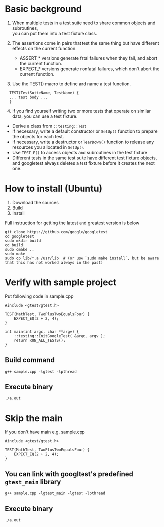 # Basic background
1. When multiple tests in a test suite need to share common objects and subroutines,  
   you can put them into a test fixture class.

2. The assertions come in pairs that test the same thing but have different effects on the current function.  
    - ASSERT_* versions generate fatal failures when they fail, and abort the current function.  
    - EXPECT_* versions generate nonfatal failures, which don't abort the current function.  

3. Use the TEST() macro to define and name a test function. 
  ```
    TEST(TestSuiteName, TestName) {
    ... test body ...
    }
  ```

4. If you find yourself writing two or more tests that operate on similar data, you can use a test fixture.  
 - Derive a class from `::testing::Test`
 - If necessary, write a default constructor or `SetUp()` function to prepare the objects for each test.   
 - If necessary, write a destructor or `TearDown()` function to release any resources you allocated in `SetUp()`.  
 - Use `TEST_F()` to access objects and subroutines in the test fixture  
 - Different tests in the same test suite have different test fixture objects,  
   and googletest always deletes a test fixture before it creates the next one.  

# How to install (Ubuntu)
1. Download the sources
2. Build
3. Install 

Full instruction for getting the latest and greatest version is below
```
git clone https://github.com/google/googletest
cd googletest
sudo mkdir build
cd build
sudo cmake ..
sudo make
sudo cp lib/*.a /usr/lib  # (or use `sudo make install`, but be aware that this has not worked always in the past)
```

# Verify with sample project 
Put following code in sample.cpp  
```
#include <gtest/gtest.h>

TEST(MathTest, TwoPlusTwoEqualsFour) {
    EXPECT_EQ(2 + 2, 4);
}

int main(int argc, char **argv) {
    ::testing::InitGoogleTest( &argc, argv );
    return RUN_ALL_TESTS();
}
```

## Build command 
`g++ sample.cpp -lgtest -lpthread`

## Execute binary
`./a.out`

# Skip the main
If you don't have main e.g. sample.cpp 
```
#include <gtest/gtest.h>

TEST(MathTest, TwoPlusTwoEqualsFour) {
    EXPECT_EQ(2 + 2, 4);
}
```

## You can link with googltest's predefined `gtest_main` library  
`g++ sample.cpp -lgtest_main -lgtest -lpthread`  

## Execute binary  
`./a.out`
